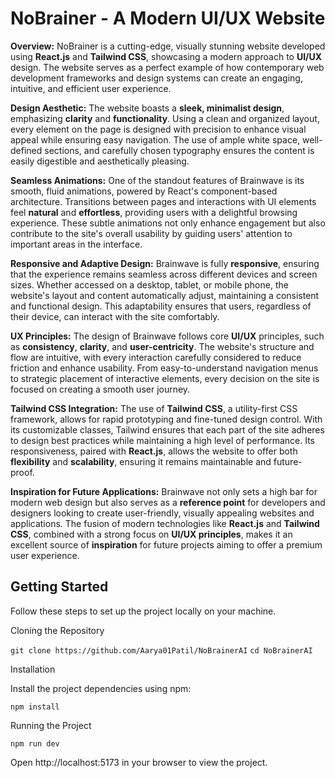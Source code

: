 # NoBrainer - A Modern UI/UX Website

**Overview:**
NoBrainer is a cutting-edge, visually stunning website developed using **React.js** and **Tailwind CSS**, showcasing a modern approach to **UI/UX** design. The website serves as a perfect example of how contemporary web development frameworks and design systems can create an engaging, intuitive, and efficient user experience. 

**Design Aesthetic:**
The website boasts a **sleek, minimalist design**, emphasizing **clarity** and **functionality**. Using a clean and organized layout, every element on the page is designed with precision to enhance visual appeal while ensuring easy navigation. The use of ample white space, well-defined sections, and carefully chosen typography ensures the content is easily digestible and aesthetically pleasing.

**Seamless Animations:**
One of the standout features of Brainwave is its smooth, fluid animations, powered by React's component-based architecture. Transitions between pages and interactions with UI elements feel **natural** and **effortless**, providing users with a delightful browsing experience. These subtle animations not only enhance engagement but also contribute to the site's overall usability by guiding users' attention to important areas in the interface.

**Responsive and Adaptive Design:**
Brainwave is fully **responsive**, ensuring that the experience remains seamless across different devices and screen sizes. Whether accessed on a desktop, tablet, or mobile phone, the website's layout and content automatically adjust, maintaining a consistent and functional design. This adaptability ensures that users, regardless of their device, can interact with the site comfortably.

**UX Principles:**
The design of Brainwave follows core **UI/UX** principles, such as **consistency**, **clarity**, and **user-centricity**. The website's structure and flow are intuitive, with every interaction carefully considered to reduce friction and enhance usability. From easy-to-understand navigation menus to strategic placement of interactive elements, every decision on the site is focused on creating a smooth user journey.

**Tailwind CSS Integration:**
The use of **Tailwind CSS**, a utility-first CSS framework, allows for rapid prototyping and fine-tuned design control. With its customizable classes, Tailwind ensures that each part of the site adheres to design best practices while maintaining a high level of performance. Its responsiveness, paired with **React.js**, allows the website to offer both **flexibility** and **scalability**, ensuring it remains maintainable and future-proof.

**Inspiration for Future Applications:**
Brainwave not only sets a high bar for modern web design but also serves as a **reference point** for developers and designers looking to create user-friendly, visually appealing websites and applications. The fusion of modern technologies like **React.js** and **Tailwind CSS**, combined with a strong focus on **UI/UX principles**, makes it an excellent source of **inspiration** for future projects aiming to offer a premium user experience.

## Getting Started

Follow these steps to set up the project locally on your machine.

Cloning the Repository

`git clone https://github.com/Aarya01Patil/NoBrainerAI`
`cd NoBrainerAI`

Installation

Install the project dependencies using npm:

`npm install`

Running the Project

`npm run dev`

Open http://localhost:5173 in your browser to view the project.

